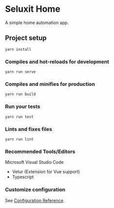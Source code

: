# Seluxit Home
A simple home automation app.

## Project setup
```
yarn install
```

### Compiles and hot-reloads for development
```
yarn run serve
```

### Compiles and minifies for production
```
yarn run build
```

### Run your tests
```
yarn run test
```

### Lints and fixes files
```
yarn run lint
```

### Recommended Tools/Editors
Microsoft Visual Studio Code
- Vetur (Extension for Vue support)
- Typescript

### Customize configuration
See [Configuration Reference](https://cli.vuejs.org/config/).
